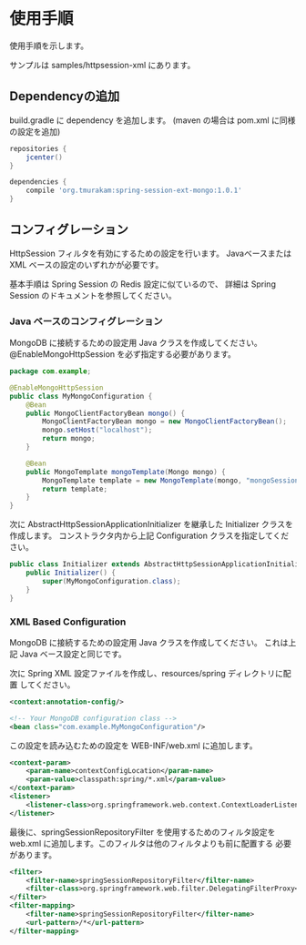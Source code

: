 使用手順
========

使用手順を示します。

サンプルは samples/httpsession-xml にあります。

Dependencyの追加
----------------

build.gradle に dependency を追加します。
(maven の場合は pom.xml に同様の設定を追加)

```groovy
repositories {
    jcenter()
}

dependencies {
    compile 'org.tmurakam:spring-session-ext-mongo:1.0.1'
}
```

コンフィグレーション
--------------------

HttpSession フィルタを有効にするための設定を行います。
Javaベースまたは XML ベースの設定のいずれかが必要です。

基本手順は Spring Session の Redis 設定に似ているので、
詳細は Spring Session のドキュメントを参照してください。

### Java ベースのコンフィグレーション

MongoDB に接続するための設定用 Java クラスを作成してください。
@EnableMongoHttpSession を必ず指定する必要があります。

```java
package com.example;

@EnableMongoHttpSession
public class MyMongoConfiguration {
    @Bean
    public MongoClientFactoryBean mongo() {
        MongoClientFactoryBean mongo = new MongoClientFactoryBean();
        mongo.setHost("localhost");
        return mongo;
    }

    @Bean
    public MongoTemplate mongoTemplate(Mongo mongo) {
        MongoTemplate template = new MongoTemplate(mongo, "mongoSession");
        return template;
    }
}
```

次に AbstractHttpSessionApplicationInitializer を継承した
Initializer クラスを作成します。
コンストラクタ内から上記 Configuration クラスを指定してください。

```java
public class Initializer extends AbstractHttpSessionApplicationInitializer {
    public Initializer() {
        super(MyMongoConfiguration.class);
    }
}
```

### XML Based Configuration

MongoDB に接続するための設定用 Java クラスを作成してください。
これは上記 Java ベース設定と同じです。

次に Spring XML 設定ファイルを作成し、resources/spring ディレクトリに配置
してください。

```xml
<context:annotation-config/>

<!-- Your MongoDB configuration class -->
<bean class="com.example.MyMongoConfiguration"/>
```

この設定を読み込むための設定を WEB-INF/web.xml に追加します。

```xml
<context-param>
    <param-name>contextConfigLocation</param-name>
    <param-value>classpath:spring/*.xml</param-value>
</context-param>
<listener>
    <listener-class>org.springframework.web.context.ContextLoaderListener</listener-class>
</listener>    
```

最後に、springSessionRepositoryFilter を使用するためのフィルタ設定を
web.xml に追加します。このフィルタは他のフィルタよりも前に配置する
必要があります。

```xml
<filter>
    <filter-name>springSessionRepositoryFilter</filter-name>
    <filter-class>org.springframework.web.filter.DelegatingFilterProxy</filter-class>
</filter>
<filter-mapping>
    <filter-name>springSessionRepositoryFilter</filter-name>
    <url-pattern>/*</url-pattern>
</filter-mapping>
```


                      

 
